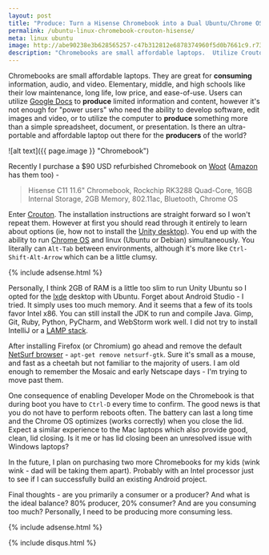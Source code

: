 ```yaml
---
layout: post
title: "Produce: Turn a Hisense Chromebook into a Dual Ubuntu/Chrome OS Laptop"
permalink: /ubuntu-linux-chromebook-crouton-hisense/
meta: linux ubuntu
image: http://abe90238e3b628565257-c47b312812e6878374960f5d0b7661c9.r73.cf1.rackcdn.com/chromebook.jpg
description: "Chromebooks are small affordable laptops.  Utilize Crouton with a Hisense C11 to produce content."
---
```

Chromebooks are small affordable laptops.  They are great for **consuming** information, audio, and video.  Elementary, middle, and high schools like their low maintenance, long life, low price, and ease-of-use.  Users can utilize [Google Docs](http://docs.google.com/) to **produce** limited information and content, however it's not enough for "power users" who need the ability to develop software, edit images and video, or to utilize the computer to **produce** something more than a simple spreadsheet, document, or presentation.  Is there an ultra-portable and affordable laptop out there for the **producers** of the world?

![alt text]({{ page.image }} "Chromebook")

Recently I purchase a $90 USD refurbished Chromebook on [Woot](http://www.woot.com) ([Amazon](http://amzn.to/21AnI8c) has them too) -

> Hisense C11 11.6" Chromebook, Rockchip RK3288 Quad-Core, 16GB Internal Storage, 2GB Memory, 802.11ac, Bluetooth, Chrome OS

Enter [Crouton](https://github.com/dnschneid/crouton).  The installation instructions are straight forward so I won't repeat them.  However at first you should read through it entirely to learn about options (ie, how not to install the [Unity desktop](https://unity.ubuntu.com/)).  You end up with the ability to run [Chrome OS](https://en.wikipedia.org/wiki/Chrome_OS) and linux (Ubuntu or Debian) simultaneously.  You literally can ```Alt-Tab``` between environments, although it's more like ```Ctrl-Shift-Alt-Arrow``` which can be a little clumsy.

{% include adsense.html %}

Personally, I think 2GB of RAM is a little too slim to run Unity Ubuntu so I opted for the [lxde](http://lxde.org/) desktop with Ubuntu.  Forget about Android Studio - I tried.  It simply uses too much memory.  And it seems that a few of its tools favor Intel x86.  You can still install the JDK to run and compile Java.  Gimp, Git, Ruby, Python, PyCharm, and WebStorm work well.  I did not try to install IntelliJ or a [LAMP stack](https://en.wikipedia.org/wiki/LAMP_%28software_bundle%29).

After installing Firefox (or Chromium) go ahead and remove the default [NetSurf browser](http://www.netsurf-browser.org/) - ```apt-get remove netsurf-gtk```.  Sure it's small as a mouse, and fast as a cheetah but not familiar to the majority of users.  I am old enough to remember the Mosaic and early Netscape days - I'm trying to move past them.

One consequence of enabling Developer Mode on the Chromebook is that during boot you have to ```Ctrl-D``` every time to confirm.  The good news is that you do not have to perform reboots often.  The battery can last a long time and the Chrome OS optimizes (works correctly) when you close the lid.  Expect a similar experience to the Mac laptops which also provide good, clean, lid closing.  Is it me or has lid closing been an unresolved issue with Windows laptops?

In the future, I plan on purchasing two more Chromebooks for my kids (wink wink - dad will be taking them apart).  Probably with an Intel processor just to see if I can successfully build an existing Android project.

Final thoughts - are you primarily a consumer or a producer?  And what is the ideal balance?  80% producer, 20% consumer?  And are you consuming too much?  Personally, I need to be producing more consuming less.

{% include adsense.html %}

{% include disqus.html %}